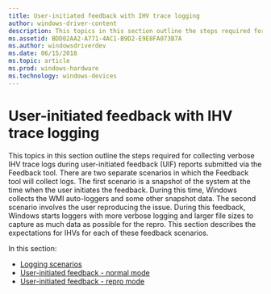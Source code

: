 ```yaml
---
title: User-initiated feedback with IHV trace logging
author: windows-driver-content
description: This topics in this section outline the steps required for collecting verbose IHV trace logs during user-initiated feedback (UIF) reports submitted via the Feedback tool.
ms.assetid: BDD02AA2-A771-4AC1-B9D2-E9E8FA073B7A
ms.author: windowsdriverdev 
ms.date: 06/15/2018
ms.topic: article 
ms.prod: windows-hardware 
ms.technology: windows-devices 
---
```


# User-initiated feedback with IHV trace logging

This topics in this section outline the steps required for collecting verbose IHV trace logs during user-initiated feedback (UIF) reports submitted via the Feedback tool. There are two separate scenarios in which the Feedback tool will collect logs. The first scenario is a snapshot of the system at the time when the user initiates the feedback. During this time, Windows collects the WMI auto-loggers and some other snapshot data. The second scenario involves the user reproducing the issue. During this feedback, Windows starts loggers with more verbose logging and larger file sizes to capture as much data as possible for the repro. This section describes the expectations for IHVs for each of these feedback scenarios.

In this section:

- [Logging scenarios](logging-scenarios.md)
- [User-initiated feedback - normal mode](user-initiated-feedback-normal-mode.md)
- [User-initiated feedback - repro mode](user-initiated-feedback-repro-mode.md)